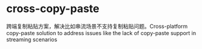 # cross-copy-paste
跨端复制粘贴方案，解决比如串流场景不支持复制粘贴问题。Cross-platform copy-paste solution to address issues like the lack of copy-paste support in streaming scenarios
